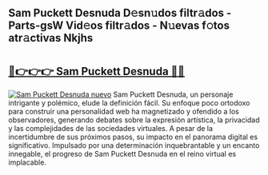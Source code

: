 ## Sam Puckett Desnuda D𝚎sn𝚞dos filtr𝚊dos - Parts-gsW Vid𝚎os filtr𝚊dos - N𝚞evas f𝚘tos atr𝚊ctivas Nkjhs

# <h2><a href="http://mb37wt.tromn.icu/?c=Sam+Puckett+Desnuda">🔗👉👉👉 Sam Puckett Desnuda 🔗🔗</a></h2>

[![Sam Puckett Desnuda nuevo](https://i.imgur.com/pEAQMta.gif)](http://mb37wt.tromn.icu/?c=Sam+Puckett+Desnuda)
Sam Puckett Desnuda, un personaje intrigante y polémico, elude la definición fácil. Su enfoque poco ortodoxo para construir una personalidad web ha magnetizado y ofendido a los observadores, generando debates sobre la expresión artística, la privacidad y las complejidades de las sociedades virtuales. A pesar de la incertidumbre de sus próximos pasos, su impacto en el panorama digital es significativo. Impulsado por una determinación inquebrantable y un encanto innegable, el progreso de Sam Puckett Desnuda en el reino virtual es implacable.
